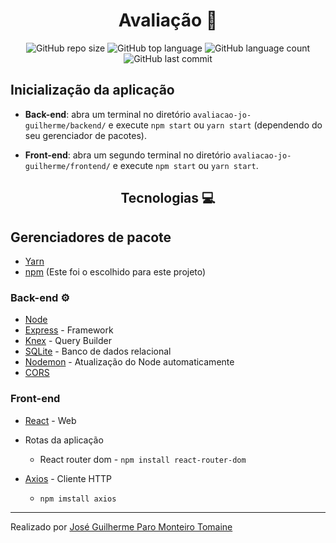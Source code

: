 <h1 align="center">
  Avaliação 📖
</h1>

<div align="center">

  ![GitHub repo size](https://img.shields.io/github/repo-size/zehguilherme/avaliacao-jose-guilherme)
  ![GitHub top language](https://img.shields.io/github/languages/top/zehguilherme/avaliacao-jose-guilherme)
  ![GitHub language count](https://img.shields.io/github/languages/count/zehguilherme/avaliacao-jose-guilherme)
  ![GitHub last commit](https://img.shields.io/github/last-commit/zehguilherme/avaliacao-jose-guilherme)

</div>

## Inicialização da aplicação

- **Back-end**: abra um terminal no diretório `avaliacao-jo-guilherme/backend/` e execute `npm start` ou `yarn start` (dependendo do seu gerenciador de pacotes).

- **Front-end**: abra um segundo terminal no diretório `avaliacao-jo-guilherme/frontend/` e execute `npm start` ou `yarn start`.

<h2 align="center">
  Tecnologias 💻
</h2>

## Gerenciadores de pacote

- [Yarn](https://yarnpkg.com/)
- [npm](https://www.npmjs.com/) (Este foi o escolhido para este projeto)

### Back-end ⚙

- [Node](https://nodejs.org/en/)
- [Express](https://expressjs.com/pt-br/) - Framework
- [Knex](http://knexjs.org/) - Query Builder
- [SQLite](https://www.sqlite.org/index.html) - Banco de dados relacional
- [Nodemon](https://nodemon.io/) - Atualização do Node automaticamente
- [CORS](https://enable-cors.org/)


### Front-end

- [React](https://pt-br.reactjs.org/) - Web
- Rotas da aplicação
  - React router dom - `npm install react-router-dom`

- [Axios](https://www.npmjs.com/package/axios) - Cliente HTTP
  - `npm imstall axios`

--------

Realizado por [José Guilherme Paro Monteiro Tomaine](https://www.linkedin.com/in/jos%C3%A9-guilherme-paro-monteiro-tomaine-03540265/)
